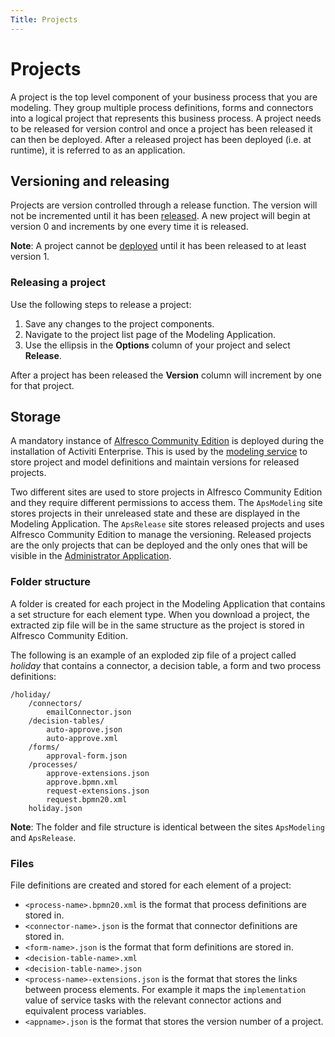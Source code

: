 ```yaml
---
Title: Projects
--- 
```


# Projects
A project is the top level component of your business process that you are modeling. They group multiple process definitions, forms and connectors into a logical project that represents this business process. A project needs to be released for version control and once a project has been released it can then be deployed. After a released project has been deployed (i.e. at runtime), it is referred to as an application. 

## Versioning and releasing
Projects are version controlled through a release function. The version will not be incremented until it has been [released](#releasing-a-project). A new project will begin at version 0 and increments by one every time it is released. 

**Note**: A project cannot be [deployed](../administrator/admin-deploy.md) until it has been released to at least version 1. 

### Releasing a project
Use the following steps to release a project: 

1. Save any changes to the project components.
2. Navigate to the project list page of the Modeling Application. 
3. Use the ellipsis in the **Options** column of your project and select **Release**. 

After a project has been released the **Version** column will increment by one for that project.

## Storage
A mandatory instance of [Alfresco Community Edition](https://docs.alfresco.com/community/concepts/welcome-infocenter_community.html) is deployed during the installation of Activiti Enterprise. This is used by the [modeling service](../architecture/arch-platform.md#modeling-service) to store project and model definitions and maintain versions for released projects. 

Two different sites are used to store projects in Alfresco Community Edition and they require different permissions to access them. The `ApsModeling` site stores projects in their unreleased state and these are displayed in the Modeling Application. The `ApsRelease` site stores released projects and uses Alfresco Community Edition to manage the versioning. Released projects are the only projects that can be deployed and the only ones that will be visible in the [Administrator Application](../administrator/README.md).

### Folder structure
A folder is created for each project in the Modeling Application that contains a set structure for each element type. When you download a project, the extracted zip file will be in the same structure as the project is stored in Alfresco Community Edition.  

The following is an example of an exploded zip file of a project called *holiday* that contains a connector, a decision table, a form and two process definitions:

```
/holiday/
	/connectors/
		emailConnector.json
	/decision-tables/
		auto-approve.json
		auto-approve.xml
	/forms/
		approval-form.json
	/processes/
		approve-extensions.json
		approve.bpmn.xml
		request-extensions.json
		request.bpmn20.xml
	holiday.json
```

**Note**: The folder and file structure is identical between the sites `ApsModeling` and `ApsRelease`. 

### Files
File definitions are created and stored for each element of a project:

* `<process-name>.bpmn20.xml` is the format that process definitions are stored in.
* `<connector-name>.json` is the format that connector definitions are stored in. 
* `<form-name>.json` is the format that form definitions are stored in. 
* `<decision-table-name>.xml` 
* `<decision-table-name>.json` 
* `<process-name>-extensions.json` is the format that stores the links between process elements. For example it maps the `implementation` value of service tasks with the relevant connector actions and equivalent process variables. 
* `<appname>.json` is the format that stores the version number of a project.